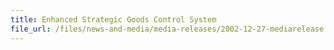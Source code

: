 ```yaml
---
title: Enhanced Strategic Goods Control System
file_url: /files/news-and-media/media-releases/2002-12-27-mediarelease.pdf
---
```

